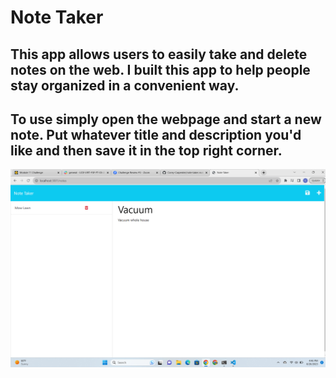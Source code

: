 # Note Taker

## This app allows users to easily take and delete notes on the web. I built this app to help people stay organized in a convenient way. 


## To use simply open the webpage and start a new note. Put whatever title and description you'd like and then save it in the top right corner.

![Screenshot of Application](note-taker-pic.png)

